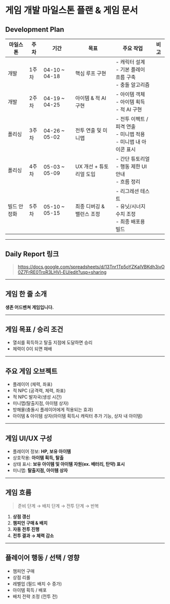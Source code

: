 
# 게임 개발 마일스톤 플랜 & 게임 문서

## Development Plan

| 마일스톤 | 주차 | 기간 | 목표 | 주요 작업 | 비고 |
|----------|------|-------|-------|------------|------|
| 개발 | 1주차 | 04-10 ~ 04-18 | 핵심 루프 구현 | - 캐릭터 설계<br>- 기본 플레이 흐름 구축<br>- 충돌 알고리즘 |  |
| 개발 | 2주차 | 04-19 ~ 04-25 | 아이템 & 적 AI 구현 | - 아이템 객체 <br>- 아이템 획득<br>- 적 AI 구현 |  |
| 폴리싱 | 3주차 | 04-26 ~ 05-02 | 전투 연출 및 미니맵 | - 전투 이펙트 / 피격 연출<br>- 미니맵 적용<br>- 미니맵 내 아이콘 표시 |  |
| 폴리싱 | 4주차 | 05-03 ~ 05-09 | UX 개선 + 튜토리얼 도입 | - 간단 튜토리얼<br>- 행동 제한 UI 안내<br>- 흐름 정리 |  |
| 빌드 안정화 | 5주차 | 05-10 ~ 05-15 | 최종 디버깅 & 밸런스 조정 | - 리그레션 테스트<br>- 유닛/시너지 수치 조정<br>- 최종 배포용 빌드 |  |

---

## Daily Report 링크

> https://docs.google.com/spreadsheets/d/13Tnr1Tp5oYZKaIVBKdh3jvO0Z7FrRE0TroR3LHVl-EU/edit?usp=sharing

---

## 게임 한 줄 소개

**생존 어드벤쳐 게임입니다.**

---

## 게임 목표 / 승리 조건

- 열쇠를 획득하고 탈출 지점에 도달하면 승리
- 체력이 0이 되면 패배


---

## 주요 게임 오브젝트

- 플레이어 (체력, 좌표)
- 적 NPC (공격력, 체력, 좌표)
- 적 NPC 발자국(생성 시간)
- 미니맵(탈출지점, 아이템 상자)
- 방해물(충돌시 플레이어에게 적용되는 효과)
- 아이템 & 아이템 상자(아이템 획득시 캐릭터 추가 기능, 상자 내 아이템)


---

## 게임 UI/UX 구성

- 플레이어 정보: **HP, 보유 아이템**
- 상호작용: **아이템 획득, 탈출**
- 상태 표시: **보유 아이템 및 아이템 자원(ex. 배터리, 탄약) 표시**
- 미니맵: **탈출지점, 아이템 상자**

---

## 게임 흐름

> 준비 단계 → 배치 단계 → 전투 단계 → 반복

1. **상점 갱신**  
2. **챔피언 구매 & 배치**
3. **자동 전투 진행**
4. **전투 결과 → 체력 감소**

---

## 플레이어 행동 / 선택 / 영향

- 챔피언 구매
- 상점 리롤
- 레벨업 (필드 배치 수 증가)
- 아이템 획득 / 배포
- 배치 전략 조정 (전투 전)


